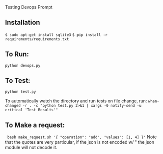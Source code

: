 Testing Devops Prompt

## Installation
`$ sudo apt-get install sqlite3`
`$ pip install -r requirements/requirements.txt`

## To Run:
`python devops.py`

## To Test:
`python test.py`

To automatically watch the directory and run tests on file change, run:
`when-changed -r . -c "python test.py 2>&1 | xargs -0 notify-send -u critical 'Test Results'"`

## To Make a request:
` bash make_request.sh '{ "operation": "add", "values": [1, 4] }'`
Note that the quotes are very particular, if the json is not encoded w/ " the json module will not decode it.
